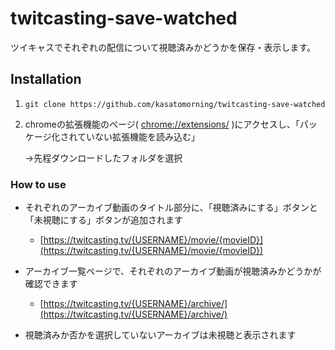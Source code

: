 # twitcasting-save-watched

ツイキャスでそれぞれの配信について視聴済みかどうかを保存・表示します。

## Installation

1. ```
   git clone https://github.com/kasatomorning/twitcasting-save-watched
   ```

2. chromeの拡張機能のページ( [chrome://extensions/](chrome://extensions/) )にアクセスし、「パッケージ化されていない拡張機能を読み込む」

   →先程ダウンロードしたフォルダを選択

### How to use

- それぞれのアーカイブ動画のタイトル部分に、「視聴済みにする」ボタンと「未視聴にする」ボタンが追加されます
  - [https://twitcasting.tv/{USERNAME}/movie/{movieID}](https://twitcasting.tv/{USERNAME}/movie/{movieID})

- アーカイブ一覧ページで、それぞれのアーカイブ動画が視聴済みかどうかが確認できます
  - [https://twitcasting.tv/{USERNAME}/archive/](https://twitcasting.tv/{USERNAME}/archive/)
- 視聴済みか否かを選択していないアーカイブは未視聴と表示されます
